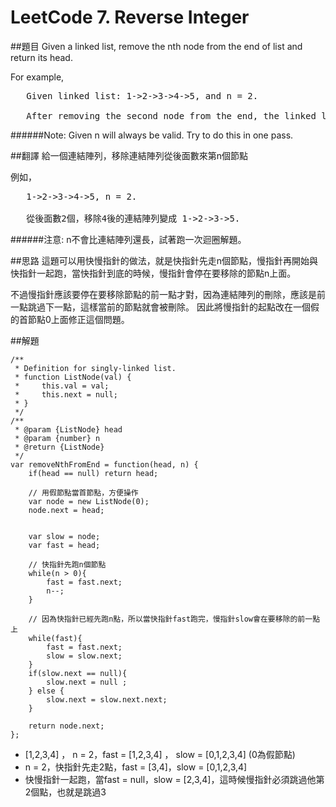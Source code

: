 ﻿# LeetCode 7. Reverse Integer

##題目
Given a linked list, remove the nth node from the end of list and return its head.

For example,
<pre>
   Given linked list: 1->2->3->4->5, and n = 2.

   After removing the second node from the end, the linked list becomes 1->2->3->5.
</pre>
     
######Note:
Given n will always be valid.
Try to do this in one pass.

##翻譯
給一個連結陣列，移除連結陣列從後面數來第n個節點

例如，
<pre>
   1->2->3->4->5, n = 2.

   從後面數2個，移除4後的連結陣列變成 1->2->3->5.
</pre>
     
######注意:
n不會比連結陣列還長，試著跑一次迴圈解題。

##思路
這題可以用快慢指針的做法，就是快指針先走n個節點，慢指針再開始與快指針一起跑，當快指針到底的時候，慢指針會停在要移除的節點n上面。
  
不過慢指針應該要停在要移除節點的前一點才對，因為連結陣列的刪除，應該是前一點跳過下一點，這樣當前的節點就會被刪除。
因此將慢指針的起點改在一個假的首節點0上面修正這個問題。  

##解題
```
/**
 * Definition for singly-linked list.
 * function ListNode(val) {
 *     this.val = val;
 *     this.next = null;
 * }
 */
/**
 * @param {ListNode} head
 * @param {number} n
 * @return {ListNode}
 */
var removeNthFromEnd = function(head, n) {
    if(head == null) return head; 
    
    // 用假節點當首節點，方便操作
    var node = new ListNode(0);
    node.next = head;
    
    
    var slow = node;
    var fast = head;

    // 快指針先跑n個節點
    while(n > 0){
        fast = fast.next;
        n--;
    }
    
    // 因為快指針已經先跑n點，所以當快指針fast跑完，慢指針slow會在要移除的前一點上
    while(fast){
        fast = fast.next;
        slow = slow.next;
    }
    if(slow.next == null){
        slow.next = null ;
    } else {
        slow.next = slow.next.next;
    }

    return node.next;
};
```
* [1,2,3,4] ， n = 2，fast = [1,2,3,4] ， slow = [0,1,2,3,4]  (0為假節點)
* n = 2，快指針先走2點，fast = [3,4]，slow = [0,1,2,3,4]
* 快慢指針一起跑，當fast = null，slow = [2,3,4]，這時候慢指針必須跳過他第2個點，也就是跳過3 
